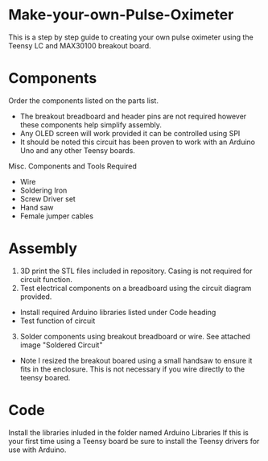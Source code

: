 # Make-your-own-Pulse-Oximeter

This is a step by step guide to creating your own pulse oximeter using the Teensy LC and MAX30100 breakout board. 


# Components
Order the components listed on the parts list. 
 - The breakout breadboard and header pins are not required however these components help simplify assembly. 
 - Any OLED screen will work provided it can be controlled using SPI
 - It should be noted this circuit has been proven to work with an Arduino Uno and any other Teensy boards. 

 Misc. Components and Tools Required
  - Wire
  - Soldering Iron
  - Screw Driver set
  - Hand saw
  - Female jumper cables
  
# Assembly
1. 3D print the STL files included in repository. Casing is not required for circuit function.
2. Test electrical components on a breadboard using the circuit diagram provided. 
 - Install required Arduino libraries listed under Code heading
 - Test function of circuit
3. Solder components using breakout breadboard or wire. See attached image "Soldered Circuit"
 - Note I resized the breakout boared using a small handsaw to ensure it fits in the enclosure. This is not necessary if you wire directly to the teensy boared.
 
# Code
Install the libraries inluded in the folder named Arduino Libraries
If this is your first time using a Teensy board be sure to install the Teensy drivers for use with Arduino. 


